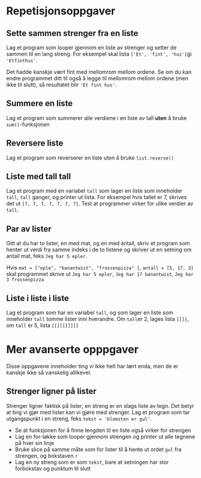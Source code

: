 # Repetisjonsoppgaver

## Sette sammen strenger fra en liste
Lag et program som looper gjennom en liste av strenger og setter de sammen til en lang streng. 
For eksempel skal lista `['Et', 'fint', 'hus']`gi `'Etfinthus'`.

Det hadde kanskje vært fint med mellomrom mellom ordene. Se om du kan endre programmet ditt til også å legge til mellomrom mellom ordene (men ikke til slutt), så resultatet blir `'Et fint hus'`.

## Summere en liste
Lag et program som summerer alle verdiene i en liste av tall **uten** å bruke `sum()`-funksjonen

## Reversere liste

Lag et program som reverserer en liste uten å bruke `list.reverse()`

## Liste med tall tall
 
Lag et program med en variabel `tall` som lager en liste som inneholder `tall`, `tall` ganger, og printer ut lista. 
For eksempel hvis tallet er 7, skrives det ut `[7, 7, 7, 7, 7, 7, 7]`. Test at programmer virker for ulike verdier av `tall`.

## Par av lister
 
Gitt at du har to lister, en med mat, og en med antall, skriv et program som henter ut verdi fra samme indeks i de to listene og skriver ut en setning om antall mat, feks `Jeg har 5 epler`. 

Hvis `mat = ["eple", "banantwist", "frossenpizza" ]`, `antall = [5, 17, 3]` skal programmet skrive ut `Jeg har 5 epler`, `Jeg har 17 banantwist`, `Jeg har 3 frossenpizza`

## Liste i liste i liste

Lag et program som har en variabel `tall`, og som lager en liste som inneholder `tall` tomme lister inni hverandre. 
Om `tall`er 2, lages lista `[[]]`, om `tall` er 5, lista `[[[[[]]]]]`

# Mer avanserte opppgaver
Disse oppgavene inneholder ting vi ikke helt har lært enda, men de er kanskje ikke så vanskelig allikevel.

## Strenger ligner på lister
Strenger ligner faktisk på lister, en streng er en slags liste av tegn. Det betyr at ting vi gjør med lister kan vi gjøre med strenger.
Lag et program som tar utgangspunkt i en streng, feks `tekst = 'blomsten er gul'`.

* Se at funksjonen for å finne lengden til en liste også virker for strengen
* Lag en for-løkke som looper gjennom strengen og printer ut alle tegnene på hver sin linje
* Bruke slice på samme måte som for lister til å hente ut ordet `gul` fra strengen, og bokstaven `r`
* Lag en ny streng som er som `tekst`, bare at setningen har stor forbokstav og punktum til slutt



